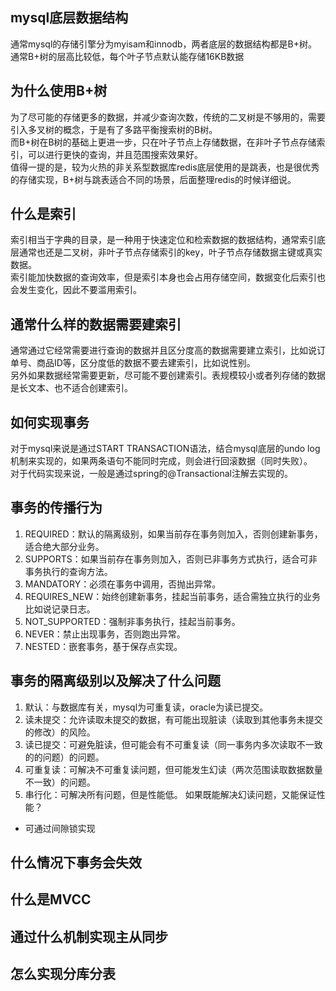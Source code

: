 ## mysql底层数据结构
通常mysql的存储引擎分为myisam和innodb，两者底层的数据结构都是B+树。<br>
通常B+树的层高比较低，每个叶子节点默认能存储16KB数据
## 为什么使用B+树
为了尽可能的存储更多的数据，并减少查询次数，传统的二叉树是不够用的，需要引入多叉树的概念，于是有了多路平衡搜索树的B树。<br>
而B+树在B树的基础上更进一步，只在叶子节点上存储数据，在非叶子节点存储索引，可以进行更快的查询，并且范围搜索效果好。<br>
值得一提的是，较为火热的非关系型数据库redis底层使用的是跳表，也是很优秀的存储实现，B+树与跳表适合不同的场景，后面整理redis的时候详细说。
## 什么是索引
索引相当于字典的目录，是一种用于快速定位和检索数据的数据结构，通常索引底层通常也还是二叉树，非叶子节点存储索引的key，叶子节点存储数据主键或真实数据。<br>
索引能加快数据的查询效率，但是索引本身也会占用存储空间，数据变化后索引也会发生变化，因此不要滥用索引。
## 通常什么样的数据需要建索引
通常通过它经常需要进行查询的数据并且区分度高的数据需要建立索引，比如说订单号、商品ID等，区分度低的数据不要去建索引，比如说性别。<br>
另外如果数据经常需要更新，尽可能不要创建索引。表规模较小或者列存储的数据是长文本、也不适合创建索引。
## 如何实现事务
对于mysql来说是通过START TRANSACTION语法，结合mysql底层的undo log机制来实现的，如果两条语句不能同时完成，则会进行回滚数据（同时失败）。<br>
对于代码实现来说，一般是通过spring的@Transactional注解去实现的。
## 事务的传播行为
1. REQUIRED：默认的隔离级别，如果当前存在事务则加入，否则创建新事务，适合绝大部分业务。
2. SUPPORTS：如果当前存在事务则加入，否则已非事务方式执行，适合可非事务执行的查询方法。
3. MANDATORY：必须在事务中调用，否抛出异常。
4. REQUIRES_NEW：始终创建新事务，挂起当前事务，适合需独立执行的业务比如说记录日志。
5. NOT_SUPPORTED：强制非事务执行，挂起当前事务。
6. NEVER：禁止出现事务，否则跑出异常。
7. NESTED：嵌套事务，基于保存点实现。
## 事务的隔离级别以及解决了什么问题
1. 默认：与数据库有关，mysql为可重复读，oracle为读已提交。
2. 读未提交：允许读取未提交的数据，有可能出现脏读（读取到其他事务未提交的修改）的风险。
3. 读已提交：可避免脏读，但可能会有不可重复读（同一事务内多次读取不一致的的问题）的问题。
4. 可重复读：可解决不可重复读问题，但可能发生幻读（两次范围读取数据数量不一致）的问题。
5. 串行化：可解决所有问题，但是性能低。
如果既能解决幻读问题，又能保证性能？
- 可通过间隙锁实现
## 什么情况下事务会失效
## 什么是MVCC
## 通过什么机制实现主从同步
## 怎么实现分库分表
